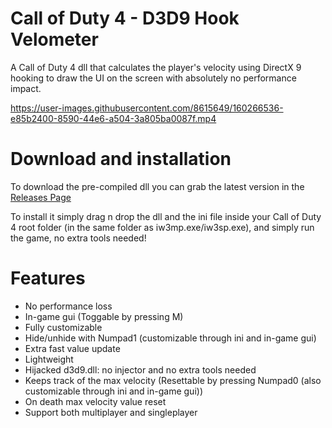 # Call of Duty 4 - D3D9 Hook Velometer

A Call of Duty 4 dll that calculates the player's velocity using DirectX 9 hooking to draw the UI on the screen with absolutely no performance impact.

https://user-images.githubusercontent.com/8615649/160266536-e85b2400-8590-44e6-a504-3a805ba0087f.mp4

# Download and installation
To download the pre-compiled dll you can grab the latest version in the [Releases Page](https://github.com/Rex109/D3D9-Hook-CoD4-Velometer/releases)

To install it simply drag n drop the dll and the ini file inside your Call of Duty 4 root folder (in the same folder as iw3mp.exe/iw3sp.exe), and simply run the game, no extra tools needed!


# Features
- No performance loss
- In-game gui (Toggable by pressing M)
- Fully customizable
- Hide/unhide with Numpad1 (customizable through ini and in-game gui)
- Extra fast value update
- Lightweight
- Hijacked d3d9.dll: no injector and no extra tools needed
- Keeps track of the max velocity (Resettable by pressing Numpad0 (also customizable through ini and in-game gui))
- On death max velocity value reset
- Support both multiplayer and singleplayer
